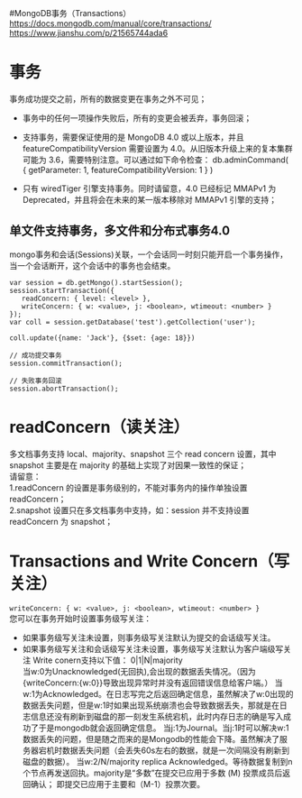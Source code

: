 #MongoDB事务（Transactions）
https://docs.mongodb.com/manual/core/transactions/
https://www.jianshu.com/p/21565744ada6
# 事务
事务成功提交之前，所有的数据变更在事务之外不可见；

* 事务中的任何一项操作失败后，所有的变更会被丢弃，事务回滚；

* 支持事务，需要保证使用的是 MongoDB 4.0 或以上版本，并且 featureCompatibilityVersion 需要设置为 4.0。从旧版本升级上来的复本集群可能为 3.6，需要特别注意。可以通过如下命令检查：
db.adminCommand( { getParameter: 1, featureCompatibilityVersion: 1 } )

* 只有 wiredTiger 引擎支持事务。同时请留意，4.0 已经标记 MMAPv1 为 Deprecated，并且将会在未来的某一版本移除对 MMAPv1 引擎的支持；
## 单文件支持事务，多文件和分布式事务4.0
mongo事务和会话(Sessions)关联，一个会话同一时刻只能开启一个事务操作，当一个会话断开，这个会话中的事务也会结束。
```
var session = db.getMongo().startSession();
session.startTransaction({
   readConcern: { level: <level> },
   writeConcern: { w: <value>, j: <boolean>, wtimeout: <number> }
});
var coll = session.getDatabase('test').getCollection('user');

coll.update({name: 'Jack'}, {$set: {age: 18}})

// 成功提交事务
session.commitTransaction();

// 失败事务回滚
session.abortTransaction();

```
# readConcern（读关注）
多文档事务支持 local、majority、snapshot 三个 read concern 设置，其中 snapshot 主要是在 majority 的基础上实现了对因果一致性的保证；  
请留意：  
1.readConcern 的设置是事务级别的，不能对事务内的操作单独设置 readConcern；  
2.snapshot 设置只在多文档事务中支持，如：session 并不支持设置 readConcern 为 snapshot；  
# Transactions and Write Concern（写关注）
```writeConcern: { w: <value>, j: <boolean>, wtimeout: <number> }```  
您可以在事务开始时设置事务级写关注：  
* 如果事务级写关注未设置，则事务级写关注默认为提交的会话级写关注。
* 如果事务级写关注和会话级写关注未设置，事务级写关注默认为客户端级写关注
Write conern支持以下值：
0|1|N|majority  
当w:0为Unacknowledged(无回执),会出现的数据丢失情况。（因为{writeConcern:{w:0}}导致出现异常时并没有返回错误信息给客户端。）
当w:1为Acknowledged。在日志写完之后返回确定信息，虽然解决了w:0出现的数据丢失问题，但是w:1时如果出现系统崩溃也会导致数据丢失，那就是在日志信息还没有刷新到磁盘的那一刻发生系统宕机，此时内存日志的确是写入成功了于是mongodb就会返回确定信息。
当j:1为Journal。当j:1时可以解决w:1数据丢失的问题，但是随之而来的是Mongodb的性能会下降。虽然解决了服务器宕机时数据丢失问题（会丢失60s左右的数据，就是一次间隔没有刷新到磁盘的数据）。
当w:2/N/majority replica Acknowledged。等待数据复制到n个节点再发送回执。majority是“多数”在提交已应用于多数 (M) 投票成员后返回确认； 即提交已应用于主要和（M-1）投票次要。

